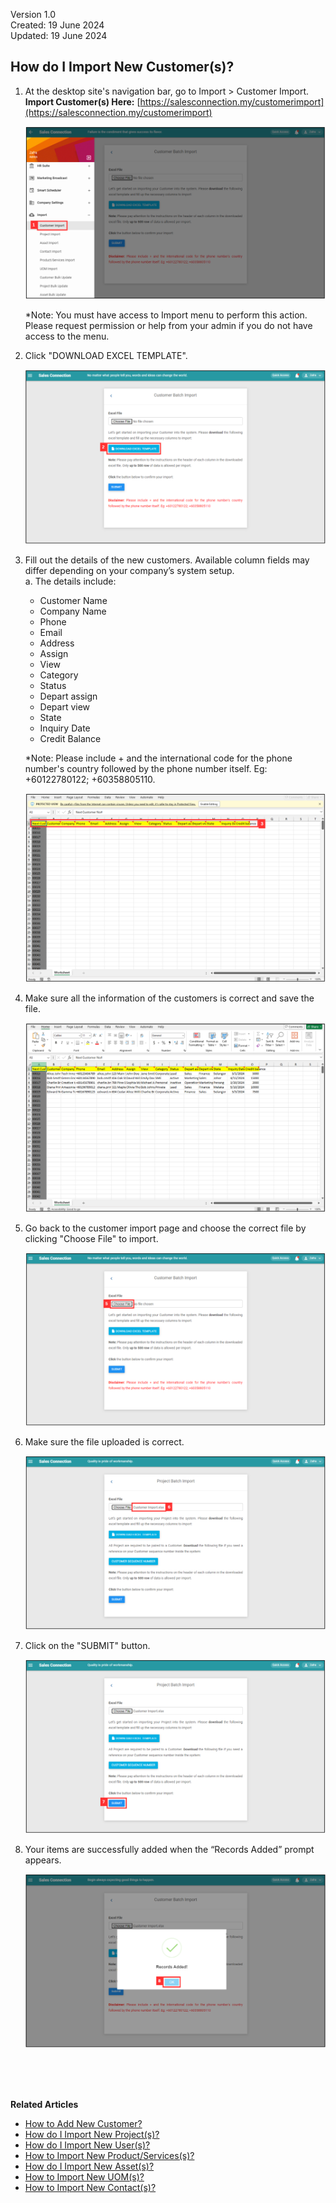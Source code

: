 Version 1.0<br>
Created: 19 June 2024<br>
Updated: 19 June 2024<br>
## How do I Import New Customer(s)?
    
  1. At the desktop site's navigation bar, go to Import > Customer Import.<br>
     **Import Customer(s) Here:** [https://salesconnection.my/customerimport](https://salesconnection.my/customerimport)<br>

     <p align="center">
       <img src="img/Import_Customer_Step_1.png" alt="Import Customer Step 1">
     </p>

     *Note: You must have access to Import menu to perform this action. Please request permission or help from your admin if you do not have access to the menu.<br>

  2. Click "DOWNLOAD EXCEL TEMPLATE".<br>

     <p align="center">
       <img src="img/Import_Customer_Step_2.png" alt="Import Customer Step 2">
     </p>

  3. Fill out the details of the new customers. Available column fields may differ depending on your company’s system setup.<br>
     a. The details include:<br>
        - Customer Name<br>
        - Company Name<br>
        - Phone<br>
        - Email<br>
        - Address<br>
        - Assign<br>
        - View<br>
        - Category<br>
        - Status<br>
        - Depart assign<br>
        - Depart view<br>
        - State<br>
        - Inquiry Date<br>
        - Credit Balance<br>
    
     *Note: Please include + and the international code for the phone number's country followed by the phone number itself. Eg: +60122780122; +60358805110.<br>

     <p align="center">
       <img src="img/Import_Customer_Step_3.png" alt="Import Customer Step 3">
     </p>
     
  4. Make sure all the information of the customers is correct and save the file.<br>

     <p align="center">
       <img src="img/Import_Customer_Step_4.png" alt="Import Customer Step 4">
     </p>

  5. Go back to the customer import page and choose the correct file by clicking "Choose File" to import.<br>

     <p align="center">
       <img src="img/Import_Customer_Step_5.png" alt="Import Customer Step 5">
     </p>

  6. Make sure the file uploaded is correct.<br>

     <p align="center">
       <img src="img/Import_Customer_Step_6.png" alt="Import Customer Step 6">
     </p>

  7. Click on the "SUBMIT" button.<br>

     <p align="center">
       <img src="img/Import_Customer_Step_7.png" alt="Import Customer Step 7">
     </p>

  8. Your items are successfully added when the “Records Added” prompt appears.<br>

     <p align="center">
       <img src="img/Import_Customer_Step_8.png" alt="Import Customer Step 8">
     </p>
  <br><br><br>

**Related Articles**<br>
- [How to Add New Customer?](Add_New_Customer.md)
- [How do I Import New Project(s)?](Import_Project.md)
- [How do I Import New User(s)?](Import_User.md)
- [How to Import New Product/Services(s)?](Import_Product_Services.md)
- [How do I Import New Asset(s)?](Import_Asset.md)
- [How to Import New UOM(s)?](Import_UOM.md)
- [How to Import New Contact(s)?](Import_Contact.md)
